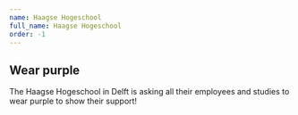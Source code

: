 ```yaml
---
name: Haagse Hogeschool
full_name: Haagse Hogeschool
order: -1
---
```


## Wear purple
The Haagse Hogeschool in Delft is asking all their employees and studies to wear purple to show their support!